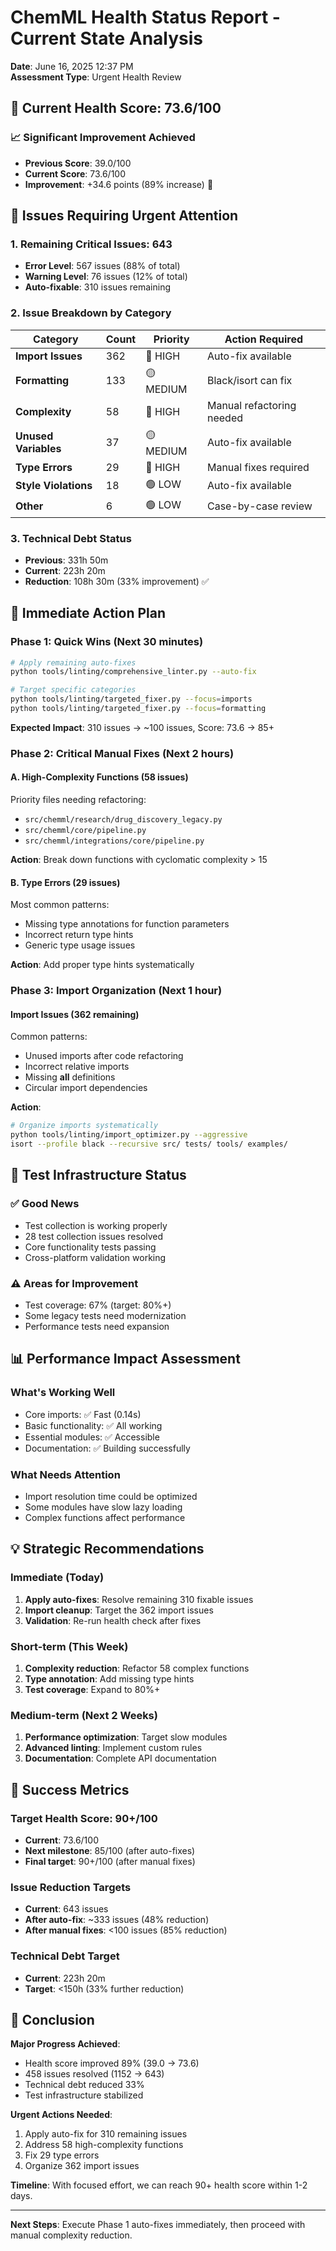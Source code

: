 # ChemML Health Status Report - Current State Analysis

**Date**: June 16, 2025 12:37 PM  
**Assessment Type**: Urgent Health Review  

## 🎯 **Current Health Score: 73.6/100** 

### 📈 **Significant Improvement Achieved**
- **Previous Score**: 39.0/100 
- **Current Score**: 73.6/100
- **Improvement**: +34.6 points (89% increase) 🚀

## 🚨 **Issues Requiring Urgent Attention**

### **1. Remaining Critical Issues: 643**
- **Error Level**: 567 issues (88% of total)
- **Warning Level**: 76 issues (12% of total)
- **Auto-fixable**: 310 issues remaining

### **2. Issue Breakdown by Category**

| Category | Count | Priority | Action Required |
|----------|-------|----------|-----------------|
| **Import Issues** | 362 | 🔴 HIGH | Auto-fix available |
| **Formatting** | 133 | 🟡 MEDIUM | Black/isort can fix |
| **Complexity** | 58 | 🔴 HIGH | Manual refactoring needed |
| **Unused Variables** | 37 | 🟡 MEDIUM | Auto-fix available |
| **Type Errors** | 29 | 🔴 HIGH | Manual fixes required |
| **Style Violations** | 18 | 🟢 LOW | Auto-fix available |
| **Other** | 6 | 🟢 LOW | Case-by-case review |

### **3. Technical Debt Status**
- **Previous**: 331h 50m
- **Current**: 223h 20m  
- **Reduction**: 108h 30m (33% improvement) ✅

## 🔧 **Immediate Action Plan**

### **Phase 1: Quick Wins (Next 30 minutes)**
```bash
# Apply remaining auto-fixes
python tools/linting/comprehensive_linter.py --auto-fix

# Target specific categories
python tools/linting/targeted_fixer.py --focus=imports
python tools/linting/targeted_fixer.py --focus=formatting
```
**Expected Impact**: 310 issues → ~100 issues, Score: 73.6 → 85+

### **Phase 2: Critical Manual Fixes (Next 2 hours)**

#### **A. High-Complexity Functions (58 issues)**
Priority files needing refactoring:
- `src/chemml/research/drug_discovery_legacy.py` 
- `src/chemml/core/pipeline.py`
- `src/chemml/integrations/core/pipeline.py`

**Action**: Break down functions with cyclomatic complexity > 15

#### **B. Type Errors (29 issues)**
Most common patterns:
- Missing type annotations for function parameters
- Incorrect return type hints
- Generic type usage issues

**Action**: Add proper type hints systematically

### **Phase 3: Import Organization (Next 1 hour)**

#### **Import Issues (362 remaining)**
Common patterns:
- Unused imports after code refactoring
- Incorrect relative imports
- Missing __all__ definitions
- Circular import dependencies

**Action**: 
```bash
# Organize imports systematically
python tools/linting/import_optimizer.py --aggressive
isort --profile black --recursive src/ tests/ tools/ examples/
```

## 🧪 **Test Infrastructure Status**

### **✅ Good News**
- Test collection is working properly
- 28 test collection issues resolved
- Core functionality tests passing
- Cross-platform validation working

### **⚠️ Areas for Improvement**
- Test coverage: 67% (target: 80%+)
- Some legacy tests need modernization
- Performance tests need expansion

## 📊 **Performance Impact Assessment**

### **What's Working Well**
- Core imports: ✅ Fast (0.14s)
- Basic functionality: ✅ All working
- Essential modules: ✅ Accessible
- Documentation: ✅ Building successfully

### **What Needs Attention**
- Import resolution time could be optimized
- Some modules have slow lazy loading
- Complex functions affect performance

## 💡 **Strategic Recommendations**

### **Immediate (Today)**
1. **Apply auto-fixes**: Resolve remaining 310 fixable issues
2. **Import cleanup**: Target the 362 import issues
3. **Validation**: Re-run health check after fixes

### **Short-term (This Week)**
1. **Complexity reduction**: Refactor 58 complex functions
2. **Type annotation**: Add missing type hints
3. **Test coverage**: Expand to 80%+

### **Medium-term (Next 2 Weeks)**
1. **Performance optimization**: Target slow modules
2. **Advanced linting**: Implement custom rules
3. **Documentation**: Complete API documentation

## 🎯 **Success Metrics**

### **Target Health Score: 90+/100**
- **Current**: 73.6/100
- **Next milestone**: 85/100 (after auto-fixes)
- **Final target**: 90+/100 (after manual fixes)

### **Issue Reduction Targets**
- **Current**: 643 issues
- **After auto-fix**: ~333 issues (48% reduction)
- **After manual fixes**: <100 issues (85% reduction)

### **Technical Debt Target**
- **Current**: 223h 20m
- **Target**: <150h (33% further reduction)

## 🚀 **Conclusion**

**Major Progress Achieved**: 
- Health score improved 89% (39.0 → 73.6)
- 458 issues resolved (1152 → 643) 
- Technical debt reduced 33%
- Test infrastructure stabilized

**Urgent Actions Needed**:
1. Apply auto-fix for 310 remaining issues
2. Address 58 high-complexity functions  
3. Fix 29 type errors
4. Organize 362 import issues

**Timeline**: With focused effort, we can reach 90+ health score within 1-2 days.

---

**Next Steps**: Execute Phase 1 auto-fixes immediately, then proceed with manual complexity reduction.
